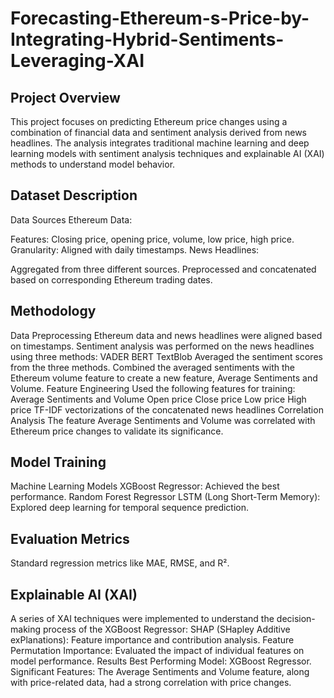 # Forecasting-Ethereum-s-Price-by-Integrating-Hybrid-Sentiments-Leveraging-XAI
## Project Overview
This project focuses on predicting Ethereum price changes using a combination of financial data and sentiment analysis derived from news headlines. The analysis integrates traditional machine learning and deep learning models with sentiment analysis techniques and explainable AI (XAI) methods to understand model behavior.

## Dataset Description
Data Sources
Ethereum Data:

Features: Closing price, opening price, volume, low price, high price.
Granularity: Aligned with daily timestamps.
News Headlines:

Aggregated from three different sources.
Preprocessed and concatenated based on corresponding Ethereum trading dates.

## Methodology
Data Preprocessing
Ethereum data and news headlines were aligned based on timestamps.
Sentiment analysis was performed on the news headlines using three methods:
VADER
BERT
TextBlob
Averaged the sentiment scores from the three methods.
Combined the averaged sentiments with the Ethereum volume feature to create a new feature, Average Sentiments and Volume.
Feature Engineering
Used the following features for training:
Average Sentiments and Volume
Open price
Close price
Low price
High price
TF-IDF vectorizations of the concatenated news headlines
Correlation Analysis
The feature Average Sentiments and Volume was correlated with Ethereum price changes to validate its significance.
## Model Training
Machine Learning Models
XGBoost Regressor: Achieved the best performance.
Random Forest Regressor
LSTM (Long Short-Term Memory): Explored deep learning for temporal sequence prediction.
## Evaluation Metrics
Standard regression metrics like MAE, RMSE, and R².
## Explainable AI (XAI)
A series of XAI techniques were implemented to understand the decision-making process of the XGBoost Regressor:
SHAP (SHapley Additive exPlanations): Feature importance and contribution analysis.
Feature Permutation Importance: Evaluated the impact of individual features on model performance.
Results
Best Performing Model: XGBoost Regressor.
Significant Features: The Average Sentiments and Volume feature, along with price-related data, had a strong correlation with price changes.
